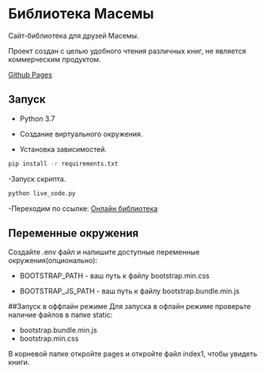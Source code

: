 # Библиотека Масемы
Сайт-библиотека для друзей Масемы.

Проект создан с целью удобного чтения различных книг, не является коммерческим продуктом.

[Github Pages](https://redkrayn.github.io/Typesetting_3lesson/pages/index1.html)
## Запуск

- Python 3.7

- Создание виртуального окружения.

- Установка зависимостей.

```sh
pip install -r requirements.txt
```
-Запуск скрипта.

```sh
python live_code.py
```

-Переходим по ссылке: [Онлайн библиотека](http://localhost:5500)

## Переменные окружения
Создайте .env файл и напишите доступные переменные окружения(опционально):

- BOOTSTRAP_PATH - ваш путь к файлу bootstrap.min.css

- BOOTSTRAP_JS_PATH - ваш путь к файлу bootstrap.bundle.min.js

##Запуск в оффлайн режиме
Для запуска в офлайн режиме проверьте наличие файлов в папке static:

- bootstrap.bundle.min.js
- bootstrap.min.css

В корневой папке откройте pages и откройте файл index1, чтобы увидеть книги. 